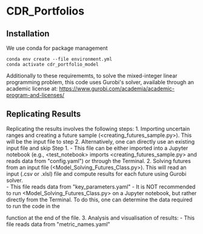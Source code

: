 # CDR_Portfolios

## Installation
We use conda for package management
```
conda env create --file environment.yml
conda activate cdr_portfolio_model
```

Additionally to these requirememts, to solve the mixed-integer linear programming problem, this code uses Gurobi's solver, available through an academic license at: https://www.gurobi.com/academia/academic-program-and-licenses/  

## Replicating Results

Replicating the results involves the following steps:
    1. Importing uncertain ranges and creating a future sample (<creating_futures_sample.py>). This will be the input file to step 2. Alternatively, one can directly use an existing input file and skip Step 1.
        - This file can be either imported into a Jupyter notebook (e.g., <test_notebook> imports <creating_futures_sample.py> and reads data from "config.yaml") or through the Terminal. 
    2. Solving futures from an input file (<Model_Solving_Futures_Class.py>). This will read an input (.csv or .xlsl) file and compute results for each future using Gurobi solver.  
        - This file reads data from "key_parameters.yaml" 
        - It is NOT recommended to run <Model_Solving_Futures_Class.py> on a Jupyter notebook, but rather directly from the Terminal. To do this, one can determine the data required to run the code in the <main> function at the end of the file.
    3. Analysis and visualisation of results: 
        - This file reads data from "metric_names.yaml"
